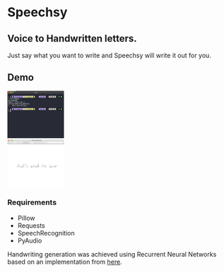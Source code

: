 # Speechsy
## Voice to Handwritten letters.

Just say what you want to write and Speechsy will write it out for you.

## Demo
<img src="img0.png" height="106.8" width="127.8"><br>
<img src="img1.png" height="106.8" width="127.8">

### Requirements
- Pillow
- Requests
- SpeechRecognition
- PyAudio

Handwriting generation was achieved using Recurrent Neural Networks based on an implementation from 
[here](https://github.com/theSage21/handwritten).


